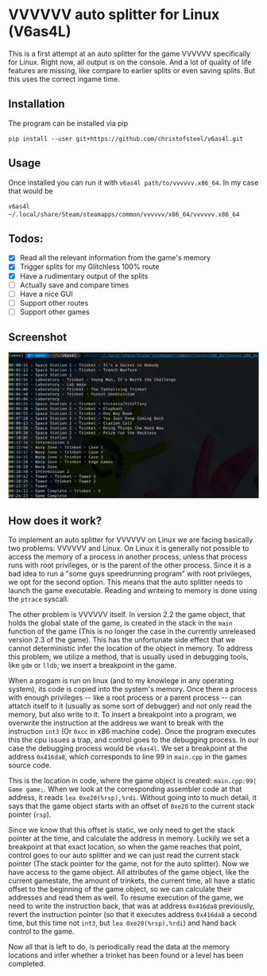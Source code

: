 VVVVVV auto splitter for Linux (V6as4L)
=======================================

This is a first attempt at an auto splitter for the game VVVVVV specifically for Linux. Right now, all output is on the console. And a lot of quality of life features are missing, like compare to earlier splits or even saving splits. But this uses the correct ingame time.

## Installation

The program can be installed via pip

```
pip install --user git+https://github.com/christofsteel/v6as4l.git
```

## Usage

Once installed you can run it with `v6as4l path/to/vvvvvv.x86_64`. In my case that would be

```
v6as4l ~/.local/share/Steam/steamapps/common/vvvvvv/x86_64/vvvvvv.x86_64
```

## Todos:

 - [X] Read all the relevant information from the game's memory
 - [X] Trigger splits for my Glitchless 100% route
 - [X] Have a rudimentary output of the splits
 - [ ] Actually save and compare times
 - [ ] Have a nice GUI
 - [ ] Support other routes
 - [ ] Support other games

## Screenshot

![Screenshot](v6as4l.png)

## How does it work?

To implement an auto splitter for VVVVVV on Linux we are facing basically two problems: VVVVVV and Linux. On Linux it is generally not possible to access the memory of a process in another process, unless that process runs with root privileges, or is the parent of the other process. Since it is a bad idea to run a "some guys speedrunning program" with root privileges, we opt for the second option. This means that the auto splitter needs to launch the game executable. Reading and writeing to memory is done using the `ptrace` syscall.

The other problem is VVVVVV itself. In version 2.2 the game object, that holds the global state of the game, is created in the stack in the `main` function of the game (This is no longer the case in the currently unreleased version 2.3 of the game). This has the unfortunate side effect that we cannot deterministic infer the location of the object in memory. To address this problem, we utilize a method, that is usually used in debugging tools, like `gdm` or `lldb`; we insert a breakpoint in the game.

When a progam is run on linux (and to my knowlege in any operating system), its code is copied into the system's memory. Once there a process with enough privileges -- like a root process or a parent process -- can attatch itself to it (usually as some sort of debugger) and not only read the memory, but also write to it. To insert a breakpoint into a program, we overwrite the instruction at the address we want to break with the instruction `int3` (Or `0xcc` in x86 machine code). Once the program executes this the cpu issues a trap, and control goes to the debugging process. In our case the debugging process would be `v6as4l`. We set a breakpoint at the address `0x416da8`, which corresponds to line 99 in `main.cpp` in the games source code.

This is the location in code, where the game object is created: `main.cpp:99| Game game;`. When we look at the corresponding assembler code at that address, it reads `lea 0xe20(%rsp),%rdi`. Without going into to much detail, it says that the game object starts with an offset of `0xe20` to the current stack pointer (`rsp`).

Since we know that this offset is static, we only need to get the stack pointer at the time, and calculate the address in memory. Luckily we set a breakpoint at that exact location, so when the game reaches that point, control goes to our auto splitter and we can just read the current stack pointer (The stack pointer for the game, not for the auto splitter). Now we have access to the game object. All attributes of the game object, like the current gamestate, the amount of trinkets, the current time, all have a static offset to the beginning of the game object, so we can calculate their addresses and read them as well. To resume execution of the game, we need to write the instruction back, that was at address `0x416da8` previously, revert the instruction pointer (so that it executes address `0x416da8` a second time, but this time not `int3`, but `lea 0xe20(%rsp),%rdi`) and hand back control to the game.

Now all that is left to do, is periodically read the data at the memory locations and infer whether a trinket has been found or a level has been completed.
